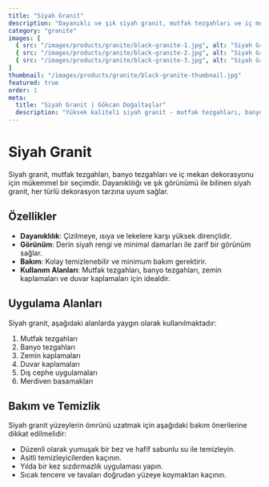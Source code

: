 ```yaml
---
title: "Siyah Granit"
description: "Dayanıklı ve şık siyah granit, mutfak tezgahları ve iç mekan dekorasyonu için mükemmel bir seçimdir."
category: "granite"
images: [
  { src: "/images/products/granite/black-granite-1.jpg", alt: "Siyah Granit Örneği 1" },
  { src: "/images/products/granite/black-granite-2.jpg", alt: "Siyah Granit Örneği 2" },
  { src: "/images/products/granite/black-granite-3.jpg", alt: "Siyah Granit Örneği 3" }
]
thumbnail: "/images/products/granite/black-granite-thumbnail.jpg"
featured: true
order: 1
meta:
  title: "Siyah Granit | Gökcan Doğaltaşlar"
  description: "Yüksek kaliteli siyah granit - mutfak tezgahları, banyo tezgahları ve iç mekan dekorasyonu için dayanıklı ve şık."
---
```


# Siyah Granit

Siyah granit, mutfak tezgahları, banyo tezgahları ve iç mekan dekorasyonu için mükemmel bir seçimdir. Dayanıklılığı ve şık görünümü ile bilinen siyah granit, her türlü dekorasyon tarzına uyum sağlar.

## Özellikler

- **Dayanıklılık**: Çizilmeye, ısıya ve lekelere karşı yüksek dirençlidir.
- **Görünüm**: Derin siyah rengi ve minimal damarları ile zarif bir görünüm sağlar.
- **Bakım**: Kolay temizlenebilir ve minimum bakım gerektirir.
- **Kullanım Alanları**: Mutfak tezgahları, banyo tezgahları, zemin kaplamaları ve duvar kaplamaları için idealdir.

## Uygulama Alanları

Siyah granit, aşağıdaki alanlarda yaygın olarak kullanılmaktadır:

1. Mutfak tezgahları
2. Banyo tezgahları
3. Zemin kaplamaları
4. Duvar kaplamaları
5. Dış cephe uygulamaları
6. Merdiven basamakları

## Bakım ve Temizlik

Siyah granit yüzeylerin ömrünü uzatmak için aşağıdaki bakım önerilerine dikkat edilmelidir:

- Düzenli olarak yumuşak bir bez ve hafif sabunlu su ile temizleyin.
- Asitli temizleyicilerden kaçının.
- Yılda bir kez sızdırmazlık uygulaması yapın.
- Sıcak tencere ve tavaları doğrudan yüzeye koymaktan kaçının.
